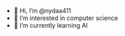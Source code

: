 - 👋 Hi, I’m @nydaa411
- 👀 I’m interested in computer science 
- 🌱 I’m currently learning AI

<!---
nydaa411/nydaa411 is a ✨ special ✨ repository because its `README.md` (this file) appears on your GitHub profile.
You can click the Preview link to take a look at your changes.
--->
